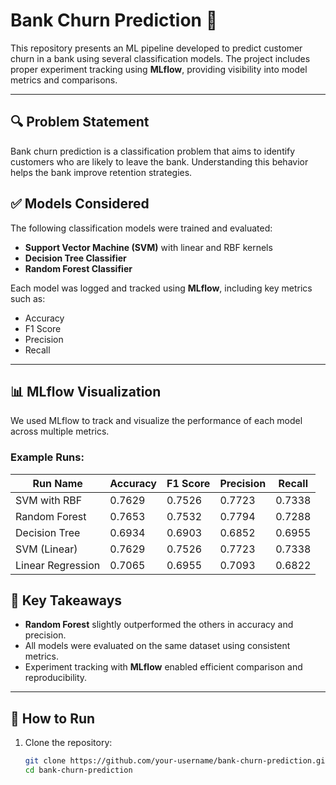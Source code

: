 # Bank Churn Prediction 🏦

This repository presents an ML pipeline developed to predict customer churn in a bank using several classification models. The project includes proper experiment tracking using **MLflow**, providing visibility into model metrics and comparisons.

---

## 🔍 Problem Statement

Bank churn prediction is a classification problem that aims to identify customers who are likely to leave the bank. Understanding this behavior helps the bank improve retention strategies.



## ✅ Models Considered

The following classification models were trained and evaluated:

- **Support Vector Machine (SVM)** with linear and RBF kernels  
- **Decision Tree Classifier**  
- **Random Forest Classifier**

Each model was logged and tracked using **MLflow**, including key metrics such as:

- Accuracy
- F1 Score
- Precision
- Recall

---

## 📊 MLflow Visualization

We used MLflow to track and visualize the performance of each model across multiple metrics.

### Example Runs:

| Run Name            | Accuracy | F1 Score | Precision | Recall |
|---------------------|----------|----------|-----------|--------|
| SVM with RBF        | 0.7629   | 0.7526   | 0.7723    | 0.7338 |
| Random Forest       | 0.7653   | 0.7532   | 0.7794    | 0.7288 |
| Decision Tree       | 0.6934   | 0.6903   | 0.6852    | 0.6955 |
| SVM (Linear)        | 0.7629   | 0.7526   | 0.7723    | 0.7338 |
| Linear Regression   | 0.7065   | 0.6955   | 0.7093    | 0.6822 |



## 📌 Key Takeaways

- **Random Forest** slightly outperformed the others in accuracy and precision.
- All models were evaluated on the same dataset using consistent metrics.
- Experiment tracking with **MLflow** enabled efficient comparison and reproducibility.

---

## 🚀 How to Run

1. Clone the repository:

   ```bash
   git clone https://github.com/your-username/bank-churn-prediction.git
   cd bank-churn-prediction

